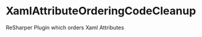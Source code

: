 XamlAttributeOrderingCodeCleanup
================================

ReSharper Plugin which orders Xaml Attributes
